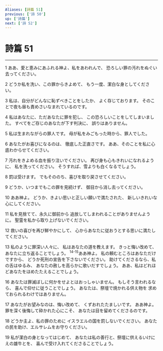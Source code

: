 ```yaml
---
Aliases: [詩篇 51]
previous: ['詩 50']
up: ['詩篇']
next: ['詩 52']
---
```

# 詩篇 51

***




1 
ああ、愛と恵みにあふれる神よ、私をあわれんで、 恐ろしい罪の汚れをぬぐい去ってください。 



2 
どうか私を洗い、この罪からきよめて、 もう一度、潔白な身としてください。 



3 
私は、自分がどんなに恥ずべきことをしたか、 よく存じております。 そのことで夜も昼も責めさいなまれているのです。 



4 
私はあなたに、ただあなたに罪を犯し、 この恐ろしいことをしてしまいました。 すべてをご存じのあなたが下す判決に、 誤りはありません。 



5 
私は生まれながらの罪人です。 母が私をみごもった時から、罪人でした。 



6 
あなたがお喜びになるのは、 徹底した正直さです。 ああ、そのことを私に心底わからせてください。 



7 
汚れをきよめる血を振り注いでください。 再び身も心もきれいになれるように、 私を洗ってください。 そうすれば、雪よりも白くなるでしょう。 



8 
罰は受けます。 でもそののち、喜びを取り戻させてください。 



9 
どうか、いつまでもこの罪を見続けず、 御目から消し去ってください。 



10 
ああ神よ。 どうか、きよい思いと正しい願いで満たされた、 新しいきれいな心にしてください。 



11 
私を見捨てて、永久に御前から 追放してしまわれることがありませんように。 聖霊を私から取り上げないでください。 



12 
救いの喜びを再び鮮やかにして、 心からあなたに従おうとする思いに満たしてください。 



13 
私のように罪深い人々に、 私はあなたの道を教えます。 きっと悔い改めて、あなたに立ち返ることでしょう。 <sup class="versenum">14-15</sup>ああ神よ。 私の頼むところはあなただけですから、 どうか死刑の宣告を下さないでください。 助けてくださるなら、私の舌はゆるみ、 あなたの赦しを高らかに歌いだすでしょう。 ああ、私はどれほどあなたをほめたたえることでしょう。 



16 
あなたは罪滅ぼしに何かをせよとはおっしゃいません。 もしそう言われるなら、 喜んで仰せに従うことでしょう。 あなたは、祭壇で焼かれる供え物を 求めておられるわけではありません。 



17 
あなたがお望みなのは、悔い改めて、 くずおれたたましいです。 ああ神よ。 罪を深く後悔して砕かれた心にこそ、 あなたは目を留めてくださるのです。 



18 
どうか主よ、私の罪のために イスラエルの国を罰しないでください。 あなたの民を助け、エルサレムをお守りください。 



19 
私が潔白の身となってはじめて、 あなたは私の善行と、祭壇に供えるいけにえの雄牛とを、 喜んで受け入れてくださることでしょう。
